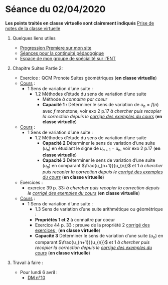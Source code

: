 # Séance du 02/04/2020

__Les points traités en classe virtuelle sont clairement indiqués__
[Prise de notes de la classe virtuelle]()

1. Quelques liens utiles 
   * [Progression Premiere sur mon site](http://www.frederic-junier.org/Premiere2020/Progression/Premiere_2020.html)
   * [Séances pour la continuité pédagogique](https://frederic-junier.github.io/Premiere/)
   * [Espace de mon groupe de spécialité sur l'ENT]()

2. Chapitre Suites Partie 2:
   * Exercice : QCM Pronote Suites géométriques (__en classe virtuelle__) 
   * [Cours](https://frederic-junier.org/Premiere2020/Cours/PremiereCoursSuitesPartie2-2019V1-Web.pdf)  :
     * 1 Sens de variation d’une suite :
       * 1.2 Méthodes d’étude du sens de variation d’une suite
         * Méthode  _à connaitre par coeur_
         * __Capacité 1 :__  Déterminer le sens de variation de $u_n = f(n)$ avec $f$ monotone, voir exo 2 p.17 _à chercher puis recopier la correction depuis le [corrigé des exemples du cours](../SuitesPartie2/Cours/Corrige-Cours-SuitesPartie2-2019.pdf)_  (__en classe virtuelle__) 
   * [Cours](https://frederic-junier.org/Premiere2020/Cours/PremiereCoursSuitesPartie2-2019V1-Web.pdf)  :
     * 1 Sens de variation d’une suite :
       * 1.2 Méthodes d’étude du sens de variation d’une suite
         * __Capacité 2__ Déterminer le sens de variation d’une suite $(u_n )$ en étudiant le signe de $u_{n+1} − u_{n}$, voir exo 2 p.17  (__en classe virtuelle__) 
         * __Capacité 3__ Déterminer le sens de variation d’une suite $(u_n )$ en comparant $\frac{u_{n+1}}{u_{n}}$ et 1 _à chercher puis recopier la correction depuis le [corrigé des exemples du cours](../SuitesPartie2/Cours/Corrige-Cours-SuitesPartie2-2019.pdf)_  (__en classe virtuelle__) 
   * Exercices :
     * exercice 39  p. 33: _à chercher puis recopier la correction depuis le [corrigé des exemples du cours](../SuitesPartie2/Exos/Corrige-Exos-SuitesPartie2-2019.pdf)_ (__en classe virtuelle__)
   * [Cours](https://frederic-junier.org/Premiere2020/Cours/PremiereCoursSuitesPartie2-2019V1-Web.pdf)  :
     * 1 Sens de variation d’une suite :
       * 1.3 Sens de variation d’une suite arithmétique ou géométrique :
       * __Propriétés 1 et 2__  à connaitre par coeur 
       * Exercice 44 p. 33 : preuve de la propriété 2  [corrigé des exercices](../SuitesPartie2/Exos/Corrige-Exos-SuitesPartie2-2019.pdf)_ (__en classe virtuelle__)
       * __Capacité 3__ Déterminer le sens de variation d’une suite $(u_n )$ en comparant $\frac{u_{n+1}}{u_{n}}$ et 1 _à chercher puis recopier la correction depuis le [corrigé des exemples du cours](../SuitesPartie2/Cours/Corrige-Cours-SuitesPartie2-2019.pdf)_  (__en classe virtuelle__) 
3. Travail à faire :
   * Pour lundi 6 avril :
     * [DM n°10](https://frederic-junier.org/Premiere2020/Cours/Premiere-DM-exponentielle-suite-Web.pdf)
   